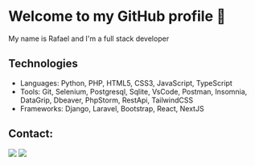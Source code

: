 # Welcome to my GitHub profile 👋

My name is Rafael and I'm a full stack developer

## Technologies
- Languages: Python, PHP, HTML5, CSS3, JavaScript, TypeScript
- Tools: Git, Selenium, Postgresql, Sqlite, VsCode, Postman, Insomnia, DataGrip, Dbeaver, PhpStorm, RestApi, TailwindCSS
- Frameworks: Django, Laravel, Bootstrap, React, NextJS

## Contact:

<div>
<a href = "mailto:rafaelxb.dev@gmail.com"><img loading="lazy" src="https://img.shields.io/badge/Gmail-D14836?style=for-the-badge&logo=gmail&logoColor=white" target="_blank"></a>
<a href="https://www.linkedin.com/in/rafael-ximenes-blois/" target="_blank"><img loading="lazy" src="https://img.shields.io/badge/-LinkedIn-%230077B5?style=for-the-badge&logo=linkedin&logoColor=white" target="_blank"></a>   
</div>
<br>
